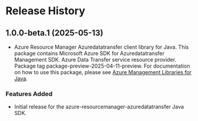 # Release History

## 1.0.0-beta.1 (2025-05-13)

- Azure Resource Manager Azuredatatransfer client library for Java. This package contains Microsoft Azure SDK for Azuredatatransfer Management SDK. Azure Data Transfer service resource provider. Package tag package-preview-2025-04-11-preview. For documentation on how to use this package, please see [Azure Management Libraries for Java](https://aka.ms/azsdk/java/mgmt).
### Features Added

- Initial release for the azure-resourcemanager-azuredatatransfer Java SDK.
